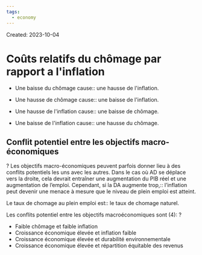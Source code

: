 ```yaml
---
tags:
  - economy
---
```

Created: 2023-10-04

# Coûts relatifs du chômage par rapport a l'inflation

- Une baisse du chômage cause:: une hausse de l'inflation.
<!--SR:!2024-01-14,62,250-->
- Une hausse de chômage cause:: une baisse de l'inflation.
<!--SR:!2024-02-20,96,270-->
- Une hausse de l'inflation cause:: une baisse de chômage.
<!--SR:!2024-01-22,67,250-->
- Une baisse de l'inflation cause:: une hausse du chômage.
<!--SR:!2024-01-28,75,270-->
## Conflit potentiel entre les objectifs macro-économiques
?
Les objectifs macro-économiques peuvent parfois donner lieu à des conflits potentiels les uns avec les autres. Dans le cas où AD se déplace vers la droite, cela devrait entraîner une augmentation du PIB réel et une augmentation de l’emploi. Cependant, si la DA augmente trop,:: l’inflation peut devenir une menace à mesure que le niveau de plein emploi est atteint.
<!--SR:!2023-12-06,19,230-->

Le taux de chomage au plein emploi est:: le taux de chomage naturel.
<!--SR:!2023-12-23,44,250-->

Les conflits potentiel entre les objectifs macroéconomiques sont (4):
?
- Faible chômage et faible inflation
- Croissance économique élevée et inflation faible
- Croissance économique élevée et durabilité environnementale
- Croissance économique élevée et répartition équitable des revenus
<!--SR:!2023-12-04,12,210-->